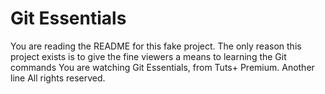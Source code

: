 # Git Essentials

You are reading the README for this fake project.
The only reason this project exists is to give
the fine viewers a means to learning the Git commands
You are watching Git Essentials, from Tuts+ Premium.
Another line
All rights reserved.
